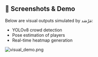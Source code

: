 ## 📸 Screenshots & Demo

Below are visual outputs simulated by مَرْصَد:

- YOLOv8 crowd detection
- Pose estimation of players
- Real-time heatmap generation

![visual_demo.png](outputs%2Fvisual_demo.png)